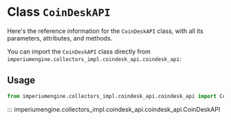 # Class `CoinDeskAPI`

Here's the reference information for the `CoinDeskAPI` class, with all its parameters, attributes, and methods.

You can import the `CoinDeskAPI` class directly from `imperiumengine.collectors_impl.coindesk_api.coindesk_api`:

## Usage

```python
from imperiumengine.collectors_impl.coindesk_api.coindesk_api import CoinDeskAPI
```

::: imperiumengine.collectors_impl.coindesk_api.coindesk_api.CoinDeskAPI